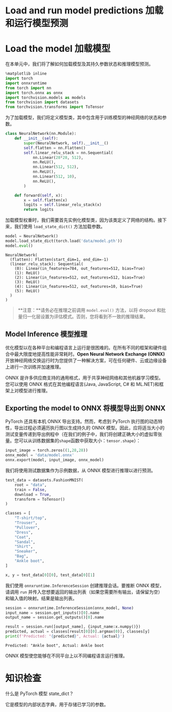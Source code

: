 # Load and run model predictions 加载和运行模型预测

# Load the model 加载模型

在本单元中，我们将了解如何加载模型及其持久参数状态和推理模型预测。


```python
%matplotlib inline
import torch
import onnxruntime
from torch import nn
import torch.onnx as onnx
import torchvision.models as models
from torchvision import datasets
from torchvision.transforms import ToTensor
```

为了加载模型，我们将定义模型类，其中包含用于训练模型的神经网络的状态和参数。


```python
class NeuralNetwork(nn.Module):
    def __init__(self):
        super(NeuralNetwork, self).__init__()
        self.flatten = nn.Flatten()
        self.linear_relu_stack = nn.Sequential(
            nn.Linear(28*28, 512),
            nn.ReLU(),
            nn.Linear(512, 512),
            nn.ReLU(),
            nn.Linear(512, 10),
            nn.ReLU(),
        )

    def forward(self, x):
        x = self.flatten(x)
        logits = self.linear_relu_stack(x)
        return logits
```

加载模型权重时，我们需要首先实例化模型类，因为该类定义了网络的结构。接下来，我们使用 `load_state_dict()` 方法加载参数。


```python
model = NeuralNetwork()
model.load_state_dict(torch.load('data/model.pth'))
model.eval()
```




    NeuralNetwork(
      (flatten): Flatten(start_dim=1, end_dim=-1)
      (linear_relu_stack): Sequential(
        (0): Linear(in_features=784, out_features=512, bias=True)
        (1): ReLU()
        (2): Linear(in_features=512, out_features=512, bias=True)
        (3): ReLU()
        (4): Linear(in_features=512, out_features=10, bias=True)
        (5): ReLU()
      )
    )



> **注意：**请务必在推理之前调用 `model.eval()` 方法，以将 dropout 和批量归一化层设置为评估模式。否则，您将看到不一致的推理结果。

## Model Inference 模型推理

优化模型以在各种平台和编程语言上运行是很困难的。在所有不同的框架和硬件组合中最大限度地提高性能非常耗时。**Open Neural Network Exchange (ONNX)** 开放神经网络交换运行时为您提供了一种解决方案，可在任何硬件、云或边缘设备上进行一次训练并加速推理。 

ONNX 是许多供应商支持的通用格式，用于共享神经网络和其他机器学习模型。您可以使用 ONNX 格式在其他编程语言(Java, JavaScript, C# 和 ML.NET)和框架上对模型进行推理。

## Exporting the model to ONNX 将模型导出到 ONNX

PyTorch 还具有本机 ONNX 导出支持。然而，考虑到 PyTorch 执行图的动态特性，导出过程必须遍历执行图以生成持久的 ONNX 模型。因此，应将适当大小的测试变量传递到导出例程中（在我们的例子中，我们将创建正确大小的虚拟零张量。您可以从训练数据集的`shape`函数中获取大小：`tensor.shape`）：


```python
input_image = torch.zeros((1,28,28))
onnx_model = 'data/model.onnx'
onnx.export(model, input_image, onnx_model)
```

我们将使用测试数据集作为示例数据，从 ONNX 模型进行推理以进行预测。


```python
test_data = datasets.FashionMNIST(
    root = "data",
    train = False,
    download = True,
    transform = ToTensor()
)

classes = [
    "T-shirt/top",
    "Trouser",
    "Pullover",
    "Dress",
    "Coat",
    "Sandal",
    "Shirt",
    "Sneaker",
    "Bag",
    "Ankle boot",
]

x, y = test_data[0][0], test_data[0][1]
```

我们使用 `onnxruntime.InferenceSession` 创建推理会话。要推断 ONNX 模型，请调用 `run` 并传入您想要返回的输出列表（如果您需要所有输出，请保留为空）和输入值的映射。结果是输出列表。


```python
session = onnxruntime.InferenceSession(onnx_model, None)
input_name = session.get_inputs()[0].name
output_name = session.get_outputs()[0].name

result = session.run([output_name], {input_name:x.numpy()})
predicted, actual = classes[result[0][0].argmax(0)], classes[y]
print(f'Predicted: "{predicted}", Actual: {actual}')
```

    Predicted: "Ankle boot", Actual: Ankle boot


ONNX 模型使您能够在不同平台上以不同编程语言运行推理。

# 知识检查

什么是 PyTorch 模型 state_dict？ 

它是模型的内部状态字典，用于存储已学习的参数。
